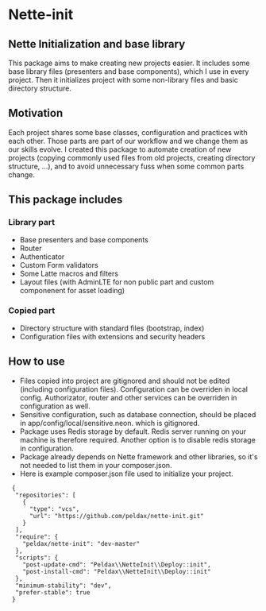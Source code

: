 # Nette-init

## Nette Initialization and base library

This package aims to make creating new projects easier. It includes some base library files (presenters and base components), which I use in every project. Then it initializes project with some non-library files and basic directory structure.

## Motivation

Each project shares some base classes, configuration and practices with each other. Those parts are part of our workflow and we change them as our skills evolve. I created this package to automate creation of new projects (copying commonly used files from old projects, creating directory structure, ...), and to avoid unnecessary fuss when some common parts change.

## This package includes 

### Library part

- Base presenters and base components
- Router
- Authenticator
- Custom Form validators
- Some Latte macros and filters
- Layout files (with AdminLTE for non public part and custom componenent for asset loading)

### Copied part

- Directory structure with standard files (bootstrap, index)
- Configuration files with extensions and security headers


## How to use

- Files copied into project are gitignored and should not be edited (including configuration files). Configuration can be overriden in local config. Authorizator, router and other services can be overriden in configuration as well.
- Sensitive configuration, such as database connection, should be placed in app/config/local/sensitive.neon. which is gitignored.
- Package uses Redis storage by default. Redis server running on your machine is therefore required. Another option is to disable redis storage in configuration.
- Package already depends on Nette framework and other libraries, so it's not needed to list them in your composer.json.
- Here is example composer.json file used to initialize your project.

```
 {
  "repositories": [
    {
      "type": "vcs",
      "url": "https://github.com/peldax/nette-init.git"
    }
  ],
  "require": {
    "peldax/nette-init": "dev-master"
  },
  "scripts": {
    "post-update-cmd": "Peldax\\NetteInit\\Deploy::init",
    "post-install-cmd": "Peldax\\NetteInit\\Deploy::init"
  },
  "minimum-stability": "dev",
  "prefer-stable": true
 }
```
